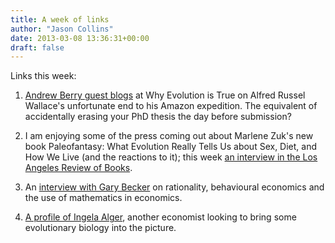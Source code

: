 ```yaml
---
title: A week of links
author: "Jason Collins"
date: 2013-03-08 13:36:31+00:00
draft: false
---
```


Links this week:

1. [Andrew Berry guest blogs](http://whyevolutionistrue.wordpress.com/2013/03/07/guest-post-the-most-poignant-episode-in-all-of-the-history-of-science/) at Why Evolution is True on Alfred Russel Wallace's unfortunate end to his Amazon expedition. The equivalent of accidentally erasing your PhD thesis the day before submission?
	
2. I am enjoying some of the press coming out about Marlene Zuk's new book Paleofantasy: What Evolution Really Tells Us about Sex, Diet, and How We Live (and the reactions to it); this week [an interview in the Los Angeles Review of Books](http://lareviewofbooks.org/interview/evolution-sex-and-finding-your-inner-grok-an-interview-with-marlene-zuk).
	
3. An [interview with Gary Becker](http://ejpe.org/pdf/5-1-int.pdf) on rationality, behavioural economics and the use of mathematics in economics.
	
4. [A profile of Ingela Alger](http://www.tseconomist.com/1/post/2013/01/-links-between-economics-and-biology-ingela-alger.html), another economist looking to bring some evolutionary biology into the picture.


